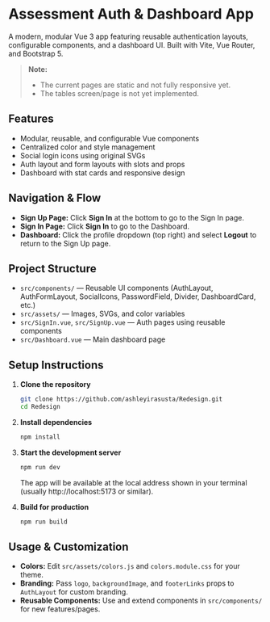 # Assessment Auth & Dashboard App

A modern, modular Vue 3 app featuring reusable authentication layouts, configurable components, and a dashboard UI. Built with Vite, Vue Router, and Bootstrap 5.

> **Note:**
> - The current pages are static and not fully responsive yet.
> - The tables screen/page is not yet implemented.

## Features
- Modular, reusable, and configurable Vue components
- Centralized color and style management
- Social login icons using original SVGs
- Auth layout and form layouts with slots and props
- Dashboard with stat cards and responsive design

## Navigation & Flow
- **Sign Up Page:** Click **Sign In** at the bottom to go to the Sign In page.
- **Sign In Page:** Click **Sign In** to go to the Dashboard.
- **Dashboard:** Click the profile dropdown (top right) and select **Logout** to return to the Sign Up page.

## Project Structure
- `src/components/` — Reusable UI components (AuthLayout, AuthFormLayout, SocialIcons, PasswordField, Divider, DashboardCard, etc.)
- `src/assets/` — Images, SVGs, and color variables
- `src/SignIn.vue`, `src/SignUp.vue` — Auth pages using reusable components
- `src/Dashboard.vue` — Main dashboard page

## Setup Instructions

1. **Clone the repository**
   ```sh
   git clone https://github.com/ashleyirasusta/Redesign.git
   cd Redesign
   ```
2. **Install dependencies**
   ```sh
   npm install
   ```
3. **Start the development server**
   ```sh
   npm run dev
   ```
   The app will be available at the local address shown in your terminal (usually http://localhost:5173 or similar).

4. **Build for production**
   ```sh
   npm run build
   ```

## Usage & Customization
- **Colors:** Edit `src/assets/colors.js` and `colors.module.css` for your theme.
- **Branding:** Pass `logo`, `backgroundImage`, and `footerLinks` props to `AuthLayout` for custom branding.
- **Reusable Components:** Use and extend components in `src/components/` for new features/pages.
